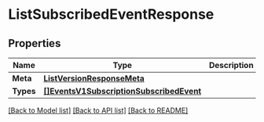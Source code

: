 # ListSubscribedEventResponse

## Properties
Name | Type | Description | Notes
------------ | ------------- | ------------- | -------------
**Meta** | [**ListVersionResponseMeta**](ListVersionResponse_meta.md) |  |[optional] 
**Types** | [**[]EventsV1SubscriptionSubscribedEvent**](events.v1.subscription.subscribed_event.md) |  |[optional] 

[[Back to Model list]](../README.md#documentation-for-models) [[Back to API list]](../README.md#documentation-for-api-endpoints) [[Back to README]](../README.md)


